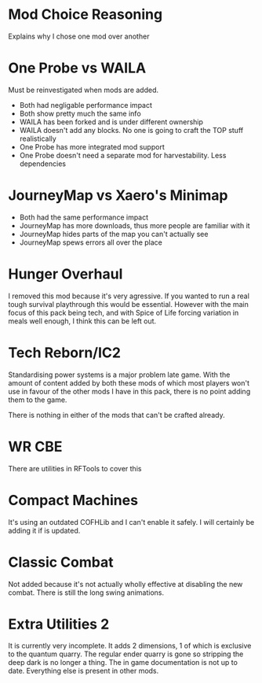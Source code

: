 # Mod Choice Reasoning

Explains why I chose one mod over another

# One Probe vs WAILA

Must be reinvestigated when mods are added.

- Both had negligable performance impact
- Both show pretty much the same info
- WAILA has been forked and is under different ownership
- WAILA doesn't add any blocks. No one is going to craft the TOP stuff realistically
- One Probe has more integrated mod support
- One Probe doesn't need a separate mod for harvestability. Less dependencies

# JourneyMap vs Xaero's Minimap

- Both had the same performance impact
- JourneyMap has more downloads, thus more people are familiar with it
- JourneyMap hides parts of the map you can't actually see
- JourneyMap spews errors all over the place

# Hunger Overhaul

I removed this mod because it's very agressive. If you wanted to run a real
tough survival playthrough this would be essential. However with the main focus
of this pack being tech, and with Spice of Life forcing variation in meals well
enough, I think this can be left out.

# Tech Reborn/IC2

Standardising power systems is a major problem late game. With the amount of
content added by both these mods of which most players won't use in favour of
the other mods I have in this pack, there is no point adding them to the game.

There is nothing in either of the mods that can't be crafted already.

# WR CBE

There are utilities in RFTools to cover this

# Compact Machines

It's using an outdated COFHLib and I can't enable it safely. I will certainly
be adding it if is updated.

# Classic Combat

Not added because it's not actually wholly effective at disabling the
new combat. There is still the long swing animations.

# Extra Utilities 2

It is currently very incomplete. It adds 2 dimensions, 1 of which is exclusive
to the quantum quarry. The regular ender quarry is gone so stripping the deep
dark is no longer a thing. The in game documentation is not up to date.
Everything else is present in other mods.
